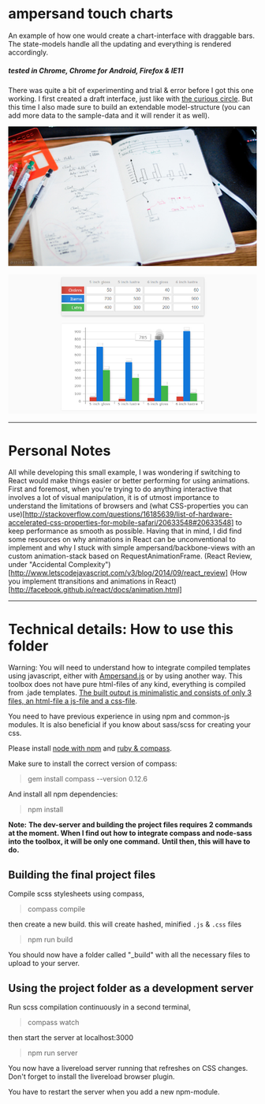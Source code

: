 ampersand touch charts
======================

An example of how one would create a chart-interface with draggable bars. The state-models handle all the updating and everything is rendered accordingly.

##### tested in Chrome, Chrome for Android, Firefox & IE11

There was quite a bit of experimenting and trial & error before I got this one working. I first created a draft interface, just like with [the curious circle](https://github.com/stoikerty/the-curious-circle). But this time I also made sure to build an extendable model-structure (you can add more data to the sample-data and it will render it as well).

![alt tag](https://github.com/stoikerty/ampersand-touch-charts/blob/master/footage/Slide-01.jpg)

![alt tag](https://github.com/stoikerty/ampersand-touch-charts/blob/master/footage/Slide-02.jpg)

---------------------

Personal Notes
==============

All while developing this small example, I was wondering if switching to React would make things easier or better performing for using animations. First and foremost, when you're trying to do anything interactive that involves a lot of visual manipulation, it is of utmost importance to understand the limitations of browsers and (what CSS-properties you can use)[http://stackoverflow.com/questions/16185639/list-of-hardware-accelerated-css-properties-for-mobile-safari/20633548#20633548] to keep performance as smooth as possible. Having that in mind, I did find some resources on why animations in React can be unconventional to implement and why I stuck with simple ampersand/backbone-views with an custom animation-stack based on RequestAnimationFrame.
(React Review, under "Accidental Complexity")[http://www.letscodejavascript.com/v3/blog/2014/09/react_review]
(How you implement ttransitions and animations in React)[http://facebook.github.io/react/docs/animation.html]

---------------------

Technical details: How to use this folder
======================

Warning:
You will need to understand how to integrate compiled templates using javascript, either with [Ampersand.js](https://ampersandjs.com/) or by using another way. This toolbox does not have pure html-files of any kind, everything is compiled from .jade templates. [The built output is minimalistic and consists of only 3 files, an html-file a js-file and a css-file](http://read.humanjavascript.com/ch02-the-big-decision.html).

You need to have previous experience in using npm and common-js modules. It is also beneficial if you know about sass/scss for creating your css.

Please install [node with npm](http://nodejs.org/) and [ruby & compass](http://compass-style.org/install/).

Make sure to install the correct version of compass:
> gem install compass --version 0.12.6

And install all npm dependencies:
> npm install

**Note:**
**The dev-server and building the project files requires 2 commands at the moment. When I find out how to integrate compass and node-sass into the toolbox, it will be only one command.**
**Until then, this will have to do.**

Building the final project files
--------------------------------
Compile scss stylesheets using compass,
> compass compile

then create a new build. this will create hashed, minified `.js` & `.css` files
> npm run build

You should now have a folder called "_build" with all the necessary files to upload to your server.

Using the project folder as a development server
------------------------------------------------
Run scss compilation continuously in a second terminal,
> compass watch

then start the server at localhost:3000
> npm run server

You now have a livereload server running that refreshes on CSS changes. Don't forget to install the livereload browser plugin.

You have to restart the server when you add a new npm-module.

